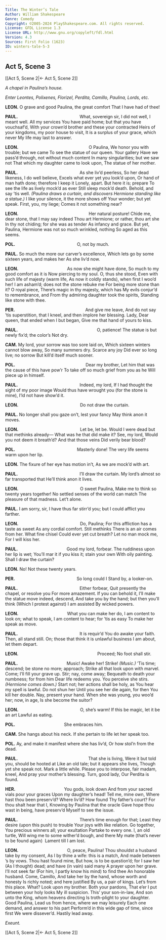 ```yaml
---
Title: The Winter’s Tale
Author: William Shakespeare
Genre: Comedy
Copyright: ©2005-2024 PlayShakespeare.com. All rights reserved.
License: GFDL License 1.3
License URL: http://www.gnu.org/copyleft/fdl.html
Version: 4.3
Sources: First Folio (1623)
ID: winters-tale-5-3
---
```


## Act 5, Scene 3
[[Act 5, Scene 2|← Act 5, Scene 2]]

*A chapel in Paulina’s house.*

*Enter Leontes, Polixenes, Florizel, Perdita, Camillo, Paulina, Lords, etc.*

**LEON.**
O grave and good Paulina, the great comfort
That I have had of thee!

**PAUL.**
              What, sovereign sir,
I did not well, I meant well. All my services
You have paid home; but that you have vouchsaf’d,
With your crown’d brother and these your contracted
Heirs of your kingdoms, my poor house to visit,
It is a surplus of your grace, which never
My life may last to answer.

**LEON.**
                O Paulina,
We honor you with trouble; but we came
To see the statue of our queen. Your gallery
Have we pass’d through, not without much content
In many singularities; but we saw not
That which my daughter came to look upon,
The statue of her mother.

**PAUL.**
              As she liv’d peerless,
So her dead likeness, I do well believe,
Excels what ever yet you look’d upon,
Or hand of man hath done; therefore I keep it
Lonely, apart. But here it is; prepare
To see the life as lively mock’d as ever
Still sleep mock’d death. Behold, and say ’tis well.
*(Paulina draws a curtain, and discovers Hermione standing like a statue.)*
I like your silence, it the more shows off
Your wonder; but yet speak. First, you, my liege;
Comes it not something near?

**LEON.**
                Her natural posture!
Chide me, dear stone, that I may say indeed
Thou art Hermione; or rather, thou art she
In thy not chiding; for she was as tender
As infancy and grace. But yet, Paulina,
Hermione was not so much wrinkled, nothing
So aged as this seems.

**POL.**
              O, not by much.

**PAUL.**
So much the more our carver’s excellence,
Which lets go by some sixteen years, and makes her
As she liv’d now.

**LEON.**
           As now she might have done,
So much to my good comfort as it is
Now piercing to my soul. O, thus she stood,
Even with such life of majesty (warm life,
As now it coldly stands), when first I woo’d her!
I am asham’d; does not the stone rebuke me
For being more stone than it? O royal piece,
There’s magic in thy majesty, which has
My evils conjur’d to remembrance, and
From thy admiring daughter took the spirits,
Standing like stone with thee.

**PER.**
                And give me leave,
And do not say ’tis superstition, that
I kneel, and then implore her blessing. Lady,
Dear queen, that ended when I but began,
Give me that hand of yours to kiss.

**PAUL.**
                  O, patience!
The statue is but newly fix’d; the color’s
Not dry.

**CAM.**
My lord, your sorrow was too sore laid on,
Which sixteen winters cannot blow away,
So many summers dry. Scarce any joy
Did ever so long live; no sorrow
But kill’d itself much sooner.

**POL.**
                Dear my brother,
Let him that was the cause of this have pow’r
To take off so much grief from you as he
Will piece up in himself.

**PAUL.**
              Indeed, my lord,
If I had thought the sight of my poor image
Would thus have wrought you (for the stone is mine),
I’ld not have show’d it.

**LEON.**
              Do not draw the curtain.

**PAUL.**
No longer shall you gaze on’t, lest your fancy
May think anon it moves.

**LEON.**
              Let be, let be.
Would I were dead but that methinks already⁠—
What was he that did make it? See, my lord,
Would you not deem it breath’d? And that those veins
Did verily bear blood?

**POL.**
              Masterly done!
The very life seems warm upon her lip.

**LEON.**
The fixure of her eye has motion in’t,
As we are mock’d with art.

**PAUL.**
              I’ll draw the curtain.
My lord’s almost so far transported that
He’ll think anon it lives.

**LEON.**
              O sweet Paulina,
Make me to think so twenty years together!
No settled senses of the world can match
The pleasure of that madness. Let’t alone.

**PAUL.**
I am sorry, sir, I have thus far stirr’d you; but
I could afflict you farther.

**LEON.**
              Do, Paulina;
For this affliction has a taste as sweet
As any cordial comfort. Still methinks
There is an air comes from her. What fine chisel
Could ever yet cut breath? Let no man mock me,
For I will kiss her.

**PAUL.**
           Good my lord, forbear.
The ruddiness upon her lip is wet;
You’ll mar it if you kiss it; stain your own
With oily painting. Shall I draw the curtain?

**LEON.**
No! Not these twenty years.

**PER.**
              So long could I
Stand by, a looker-on.

**PAUL.**
              Either forbear,
Quit presently the chapel, or resolve you
For more amazement. If you can behold it,
I’ll make the statue move indeed, descend,
And take you by the hand; but then you’ll think
(Which I protest against) I am assisted
By wicked powers.

**LEON.**
           What you can make her do,
I am content to look on; what to speak,
I am content to hear; for ’tis as easy
To make her speak as move.

**PAUL.**
              It is requir’d
You do awake your faith. Then, all stand still.
On; those that think it is unlawful business
I am about, let them depart.

**LEON.**
                  Proceed;
No foot shall stir.

**PAUL.**
           Music! Awake her! Strike!
*(Music.)*
’Tis time; descend; be stone no more; approach;
Strike all that look upon with marvel. Come;
I’ll fill your grave up. Stir; nay, come away;
Bequeath to death your numbness; for from him
Dear life redeems you. You perceive she stirs.
*(Hermione comes down.)*
Start not; her actions shall be holy, as
You hear my spell is lawful. Do not shun her
Until you see her die again, for then
You kill her double. Nay, present your hand.
When she was young, you woo’d her; now, in age,
Is she become the suitor?

**LEON.**
              O, she’s warm!
If this be magic, let it be an art
Lawful as eating.

**POL.**
           She embraces him.

**CAM.**
She hangs about his neck.
If she pertain to life let her speak too.

**POL.**
Ay, and make it manifest where she has liv’d,
Or how stol’n from the dead.

**PAUL.**
                That she is living,
Were it but told you, should be hooted at
Like an old tale; but it appears she lives,
Though yet she speak not. Mark a little while.
Please you to interpose, fair madam, kneel,
And pray your mother’s blessing. Turn, good lady,
Our Perdita is found.

**HER.**
           You gods, look down
And from your sacred vials pour your graces
Upon my daughter’s head! Tell me, mine own,
Where hast thou been preserv’d? Where liv’d? How found
Thy father’s court? For thou shalt hear that I,
Knowing by Paulina that the oracle
Gave hope thou wast in being, have preserv’d
Myself to see the issue.

**PAUL.**
              There’s time enough for that;
Least they desire (upon this push) to trouble
Your joys with like relation. Go together,
You precious winners all; your exultation
Partake to every one. I, an old turtle,
Will wing me to some wither’d bough, and there
My mate (that’s never to be found again) 
Lament till I am lost.

**LEON.**
           O, peace, Paulina!
Thou shouldst a husband take by my consent,
As I by thine a wife: this is a match,
And made between ’s by vows. Thou hast found mine,
But how, is to be question’d; for I saw her
(As I thought) dead; and have (in vain) said many
A prayer upon her grave. I’ll not seek far
(For him, I partly know his mind) to find thee
An honorable husband. Come, Camillo,
And take her by the hand, whose worth and honesty
Is richly noted; and here justified
By us, a pair of kings. Let’s from this place.
What? Look upon my brother. Both your pardons,
That e’er I put between your holy looks
My ill suspicion. This’ your son-in-law,
And son unto the King, whom heavens directing
Is troth-plight to your daughter. Good Paulina,
Lead us from hence, where we may leisurely
Each one demand, and answer to his part
Perform’d in this wide gap of time, since first
We were dissever’d. Hastily lead away.

*Exeunt.*

[[Act 5, Scene 2|← Act 5, Scene 2]]